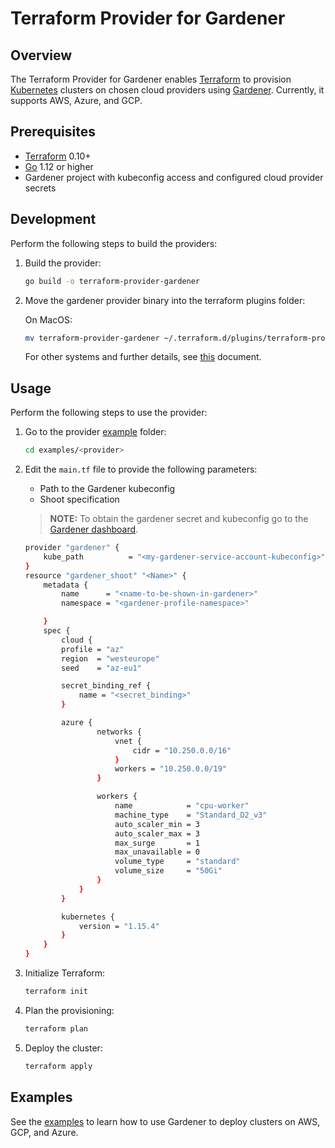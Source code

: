 
# Terraform Provider for Gardener


## Overview

The Terraform Provider for Gardener enables [Terraform](https://www.terraform.io) to provision [Kubernetes](https://kubernetes.io) clusters on chosen cloud providers using [Gardener](https://gardener.cloud/). Currently, it supports AWS, Azure, and GCP.

## Prerequisites

- [Terraform](https://www.terraform.io/downloads.html) 0.10+
- [Go](https://golang.org/doc/install) 1.12 or higher
- Gardener project with kubeconfig access and configured cloud provider secrets

## Development

Perform the following steps to build the providers:

1. Build the provider:
    ```bash
    go build -o terraform-provider-gardener
    ```
2. Move the gardener provider binary into the terraform plugins folder:

   On MacOS:
   ```bash
   mv terraform-provider-gardener ~/.terraform.d/plugins/terraform-provider-gardener
   ```
   For other systems and further details, see [this](https://www.terraform.io/docs/plugins/basics.html#installing-plugins) document.

## Usage

Perform the following steps to use the provider:

1. Go to the provider [example](https://github.com/kyma-incubator/terraform-provider-gardener/tree/master/examples) folder:

    ```bash
    cd examples/<provider>
    ```
2. Edit the `main.tf` file to provide the following parameters:

    - Path to the Gardener kubeconfig
    - Shoot specification

    > **NOTE:** To obtain the gardener secret and kubeconfig go to the [Gardener dashboard](https://dashboard.garden.canary.k8s.ondemand.com/login).
    ```bash
    provider "gardener" {
        kube_path          = "<my-gardener-service-account-kubeconfig>"
    }
    resource "gardener_shoot" "<Name>" {
        metadata {
            name      = "<name-to-be-shown-in-gardener>"
            namespace = "<gardener-profile-namespace>"

        }
        spec {
            cloud {
            profile = "az"
            region  = "westeurope"
            seed    = "az-eu1"

            secret_binding_ref {
                name = "<secret_binding>"
            }

            azure {
                    networks {
                        vnet {
                            cidr = "10.250.0.0/16"
                        }
                        workers = "10.250.0.0/19"
                    }

                    workers {
                        name            = "cpu-worker"
                        machine_type    = "Standard_D2_v3"
                        auto_scaler_min = 3
                        auto_scaler_max = 3
                        max_surge       = 1
                        max_unavailable = 0
                        volume_type     = "standard"
                        volume_size     = "50Gi"
                    }
                }
            }

            kubernetes {
                version = "1.15.4"
            }
        }
    }
    ```
3. Initialize Terraform:
    ```bash
    terraform init
    ```
4. Plan the provisioning:
    ```bash
    terraform plan
    ```
5. Deploy the cluster:
    ```bash
    terraform apply
    ```
## Examples

See the [examples](https://github.com/kyma-incubator/terraform-provider-gardener/tree/master/examples) to learn how to use Gardener to deploy clusters on AWS, GCP, and Azure.
